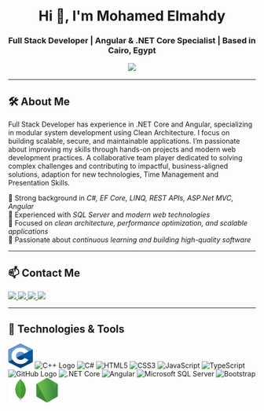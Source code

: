 <h1 align="center">Hi 👋, I'm Mohamed Elmahdy</h1>
<h3 align="center">Full Stack Developer | Angular & .NET Core Specialist | Based in Cairo, Egypt</h3>

<p align="center">
  <img src="https://user-images.githubusercontent.com/18350557/176309783-0785949b-9127-417c-8b55-ab5a4333674e.gif" width="50">
</p>

---

## 🛠 About Me

Full Stack Developer has experience in .NET Core and Angular, specializing in modular system development using Clean Architecture. I focus on building scalable, secure, and maintainable applications. I’m passionate about improving my skills through hands-on projects and modern web development practices. A collaborative team player dedicated to solving complex challenges and contributing to impactful, business-aligned solutions, adaption for new technologies, Time Management and Presentation Skills.

🔹 Strong background in *C#, EF Core, LINQ, REST APIs, ASP.Net MVC, Angular*  
🔹 Experienced with *SQL Server* and *modern web technologies*  
🔹 Focused on *clean architecture, performance optimization, and scalable applications*  
🔹 Passionate about *continuous learning and building high-quality software*

---

## 📫 Contact Me

<p align="left">
  <a href="mailto:mohamed.m.elmahdy28@gmail.com">
    <img src="https://img.shields.io/badge/Gmail-D14836?style=for-the-badge&logo=gmail&logoColor=white">
  </a>
  <a href="https://wa.me/201080757852">
    <img src="https://img.shields.io/badge/WhatsApp-25D366?style=for-the-badge&logo=whatsapp&logoColor=white">
  </a>
  <a href="https://github.com/mohamedElmahdy99">
    <img src="https://img.shields.io/badge/GitHub-181717?style=for-the-badge&logo=github&logoColor=white">
  </a>
  <a href="https://www.linkedin.com/in/mohamed-elmahdy2/">
    <img src="https://img.shields.io/badge/LinkedIn-0A66C2?style=for-the-badge&logo=linkedin&logoColor=white">
  </a>
</p>

---

## 🚀 Technologies & Tools

<p align="left">
  <img src="https://github.com/goranvasic/svg-logos/blob/main/c-logo.svg" alt="C Logo" width="50" height="50"/>
  <img src="https://github.com/isocpp/logos/blob/master/cpp_logo.svg" alt="C++ Logo" width="50" height="50"/>
  <img src="https://raw.githubusercontent.com/danielcranney/readme-generator/main/public/icons/skills/csharp-colored.svg" width="50" height="50" alt="C#" />
  <img src="https://raw.githubusercontent.com/danielcranney/readme-generator/main/public/icons/skills/html5-colored.svg" width="50" height="50" alt="HTML5" />
  <img src="https://raw.githubusercontent.com/danielcranney/readme-generator/main/public/icons/skills/css3-colored.svg" width="50" height="50" alt="CSS3" />
  <img src="https://raw.githubusercontent.com/danielcranney/readme-generator/main/public/icons/skills/javascript-colored.svg" width="50" height="50" alt="JavaScript" />
  <img src="https://raw.githubusercontent.com/danielcranney/readme-generator/main/public/icons/skills/typescript-colored.svg" width="50" height="50" alt="TypeScript" />
<img src="https://github.githubassets.com/images/modules/logos_page/GitHub-Mark.png" alt="GitHub Logo" width="50" height="50"/>
  <img src="https://upload.wikimedia.org/wikipedia/commons/e/ee/.NET_Core_Logo.svg" width="50" height="50" alt=".NET Core" />
  <img src="https://raw.githubusercontent.com/danielcranney/readme-generator/main/public/icons/skills/angularjs-colored.svg" width="50" height="50" alt="Angular" />
  <img src="https://www.svgrepo.com/show/303229/microsoft-sql-server-logo.svg" width="50" height="50" alt="Microsoft SQL Server" />
  <img src="https://raw.githubusercontent.com/danielcranney/readme-generator/main/public/icons/skills/bootstrap-colored.svg" width="50" height="50" alt="Bootstrap" />
  <img src="https://github.com/devicons/devicon/blob/master/icons/mongodb/mongodb-original.svg" alt="MongoDB Logo" width="50" height="50"/>
  <img src="https://raw.githubusercontent.com/devicons/devicon/master/icons/nodejs/nodejs-original.svg" alt="Node.js Logo" width="50" height="50"/>
</p>
